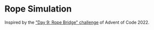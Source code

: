 # Rope Simulation

Inspired by the
["Day 9: Rope Bridge" challenge](https://adventofcode.com/2022/day/9) of Advent
of Code 2022.
